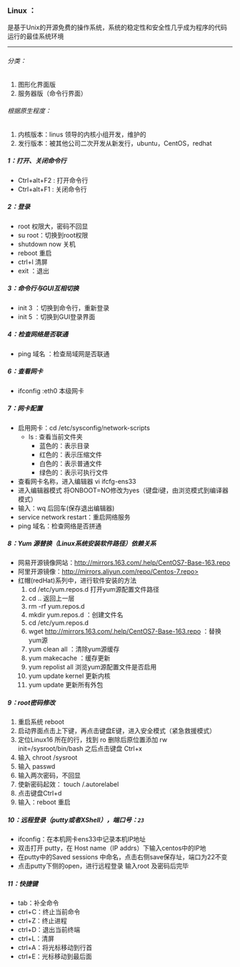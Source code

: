 ### Linux ：

​	是基于Unix的开源免费的操作系统，系统的稳定性和安全性几乎成为程序的代码运行的最佳系统环境

------

###### 分类：

1. 图形化界面版
2. 服务器版（命令行界面）

###### 根据原生程度：

1. 内核版本：linus 领导的内核小组开发，维护的
2. 发行版本：被其他公司二次开发从新发行，ubuntu，CentOS，redhat

##### 1：打开、关闭命令行

- Ctrl+alt+F2 : 打开命令行
- Ctrl+alt+F1 : 关闭命令行

##### 2：登录

- root 权限大，密码不回显 
- su root：切换到root权限
- shutdown now 关机
- reboot 重启
- ctrl+l 清屏
- exit ：退出

##### 3：命令行与GUI互相切换

- init 3 ：切换到命令行，重新登录
- init 5 ：切换到GUI登录界面

##### 4：检查网络是否联通

- ping 域名 ：检查局域网是否联通


##### 6：查看网卡

- ifconfig :eth0 本级网卡

##### 7：网卡配置

- 启用网卡：cd /etc/sysconfig/network-scripts
  - ls : 查看当前文件夹 
    - 蓝色的：表示目录
    - 红色的：表示压缩文件
    - 白色的：表示普通文件
    - 绿色的：表示可执行文件
- 查看网卡名称，进入编辑器 vi ifcfg-ens33
- 进入编辑器模式 将ONBOOT=NO修改为yes（键盘i键，由浏览模式到编译器模式）
- 输入：wq 后回车(保存退出编辑器) 
- service network restart：重启网络服务 
- ping 域名：检查网络是否拼通

##### 8：Yum 源替换（Linux系统安装软件路径）依赖关系

- 网易开源镜像网站：http://mirrors.163.com/.help/CentOS7-Base-163.repo
- 阿里开源镜像：http://mirrors.aliyun.com/repo/Centos-7.repo> 
- 红帽(redHat)系列中，进行软件安装的方法
  1. cd /etc/yum.repos.d 打开yum源配置文件路径
  2. cd .. 返回上一层
  3. rm -rf yum.repos.d
  4. mkdir yum.repos.d ：创建文件名
  5. cd /etc/yum.repos.d
  6. wget <http://mirrors.163.com/.help/CentOS7-Base-163.repo> ：替换yum源
  7. yum clean all ：清除yum源缓存
  8. yum makecache ：缓存更新
  9. yum repolist all 浏览yum源配置文件是否启用
  10. yum update kernel 更新内核
  11. yum update 更新所有外包

##### 9：root密码修改

1. 重启系统 reboot
2. 启动界面点击上下键，再点击键盘E键，进入安全模式（紧急救援模式）
3. 定位Linux16 所在的行，找到 ro 删除后原位置添加 rw init=/sysroot/bin/bash 之后点击键盘 Ctrl+x
4. 输入 chroot /sysroot
5. 输入 passwd
6. 输入两次密码，不回显
7. 使新密码起效： touch /.autorelabel
8. 点击键盘Ctrl+d
9. 输入：reboot 重启

##### 10：远程登录（putty或者XShell），端口号：`23`

- ifconfig：在本机网卡ens33中记录本机IP地址 
- 双击打开 putty，在 Host name（IP addrs）下输入centos中的IP地
- 在putty中的Saved sessions 中命名，点击右侧save保存址，端口为22不变 
- 点击putty下侧的open，进行远程登录 输入root 及密码后完毕

##### 11：快捷键

- tab：补全命令 
- ctrl+C：终止当前命令
- ctrl+Z：终止进程
- ctrl+D：退出当前终端
- ctrl+L：清屏
- ctrl+A：将光标移动到行首
- ctrl+E：光标移动到最后面

